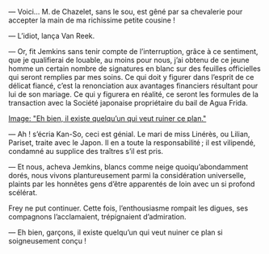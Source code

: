 — Voici… M. de Chazelet, sans le sou, est gêné par sa chevalerie pour
accepter la main de ma richissime petite cousine !

— L’idiot, lança Van Reek.

— Or, fit Jemkins sans tenir compte de l’interruption, grâce à ce sentiment, que je qualifierai de louable, au moins pour nous, j’ai obtenu de ce
jeune homme un certain nombre de signatures en blanc sur des feuilles officielles qui seront remplies par mes soins. Ce qui doit y figurer dans l’esprit de ce délicat fiancé, c’est la renonciation aux avantages financiers résultant pour lui de son mariage. Ce qui y figurera en réalité, ce seront les formules de la transaction avec la Société japonaise propriétaire du bail de Agua Frida.

[Image: "Eh bien, il existe quelqu’un qui veut ruiner ce plan."](../images/1-page-262.JPG)

— Ah ! s’écria Kan-So, ceci est génial. Le mari de miss Linérès, ou Lilian,
Pariset, traite avec le Japon. Il en a toute la responsabilité ; il est vilipendé, condamné au supplice des traîtres s’il est pris.

— Et nous, acheva Jemkins, blancs comme neige quoiqu’abondamment dorés, nous vivons plantureusement parmi la considération universelle, plaints par les honnêtes gens d’être apparentés de loin avec un si profond scélérat.

Frey ne put continuer. Cette fois, l’enthousiasme rompait les digues, ses
compagnons l’acclamaient, trépignaient d’admiration.

— Eh bien, garçons, il existe quelqu’un qui veut nuiner ce plan si soigneusement conçu !
